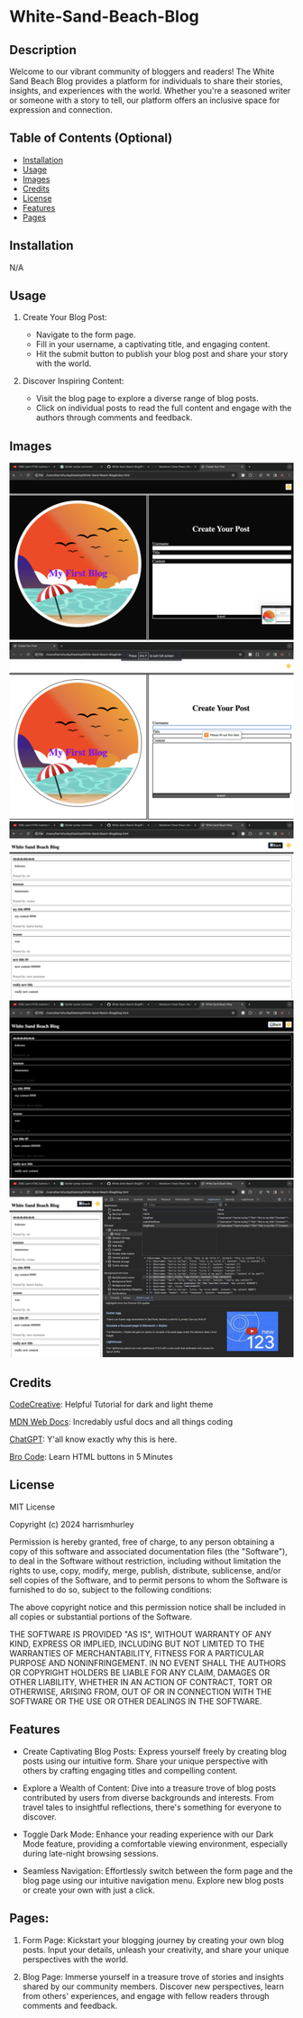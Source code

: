 # White-Sand-Beach-Blog


## Description

Welcome to our vibrant community of bloggers and readers! The White Sand Beach Blog provides a platform for individuals to share their stories, insights, and experiences with the world. Whether you're a seasoned writer or someone with a story to tell, our platform offers an inclusive space for expression and connection.

## Table of Contents (Optional)

- [Installation](#installation)
- [Usage](#usage)
- [Images](#images)
- [Credits](#credits)
- [License](#license)
- [Features](#features)
- [Pages](#pages)

## Installation

N/A

## Usage

1. Create Your Blog Post:
    - Navigate to the form page.
    - Fill in your username, a captivating title, and engaging content.
    - Hit the submit button to publish your blog post and share your story with the world.

2. Discover Inspiring Content:
    - Visit the blog page to explore a diverse range of blog posts.
    - Click on individual posts to read the full content and engage with the authors through comments and feedback.

## Images
![Form Page Dark](./assets/images/form-page-dark.png)
![Form Page Light w/ Requirement](./assets/images/form-page-with-requirement.png)
![Blog Page w/ Inherit Styles](./assets/images/blog-page-light.png)
![Blog Page w/ Dark Toggle](./assets/images/blog-page-dark.png)
![Local Storage w/ JSON Array](./assets/images/blog-console.png)

## Credits

[CodeCreative](https://www.youtube.com/watch?v=CUEJkJ9HDbY): Helpful Tutorial for dark and light theme

[MDN Web Docs](https://developer.mozilla.org/en-US/): Incredably usful docs and all things coding

[ChatGPT](https://chat.openai.com/c/290c33f0-11c4-460e-b422-6ddce4821125): Y'all know exactly why this is here.

[Bro Code](https://www.youtube.com/watch?v=_2wARy-oevQ&t=72s): Learn HTML buttons in 5 Minutes

## License

MIT License

Copyright (c) 2024 harrismhurley

Permission is hereby granted, free of charge, to any person obtaining a copy
of this software and associated documentation files (the "Software"), to deal
in the Software without restriction, including without limitation the rights
to use, copy, modify, merge, publish, distribute, sublicense, and/or sell
copies of the Software, and to permit persons to whom the Software is
furnished to do so, subject to the following conditions:

The above copyright notice and this permission notice shall be included in all
copies or substantial portions of the Software.

THE SOFTWARE IS PROVIDED "AS IS", WITHOUT WARRANTY OF ANY KIND, EXPRESS OR
IMPLIED, INCLUDING BUT NOT LIMITED TO THE WARRANTIES OF MERCHANTABILITY,
FITNESS FOR A PARTICULAR PURPOSE AND NONINFRINGEMENT. IN NO EVENT SHALL THE
AUTHORS OR COPYRIGHT HOLDERS BE LIABLE FOR ANY CLAIM, DAMAGES OR OTHER
LIABILITY, WHETHER IN AN ACTION OF CONTRACT, TORT OR OTHERWISE, ARISING FROM,
OUT OF OR IN CONNECTION WITH THE SOFTWARE OR THE USE OR OTHER DEALINGS IN THE
SOFTWARE.

## Features

- Create Captivating Blog Posts: Express yourself freely by creating blog posts using our intuitive form. Share your unique perspective with others by crafting engaging titles and compelling content.

- Explore a Wealth of Content: Dive into a treasure trove of blog posts contributed by users from diverse backgrounds and interests. From travel tales to insightful reflections, there's something for everyone to discover.

- Toggle Dark Mode: Enhance your reading experience with our Dark Mode feature, providing a comfortable viewing environment, especially during late-night browsing sessions.

- Seamless Navigation: Effortlessly switch between the form page and the blog page using our intuitive navigation menu. Explore new blog posts or create your own with just a click.

## Pages:

1. Form Page: Kickstart your blogging journey by creating your own blog posts. Input your details, unleash your creativity, and share your unique perspectives with the world.

2. Blog Page: Immerse yourself in a treasure trove of stories and insights shared by our community members. Discover new perspectives, learn from others' experiences, and engage with fellow readers through comments and feedback.